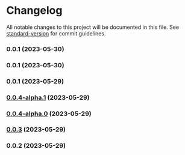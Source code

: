 # Changelog

All notable changes to this project will be documented in this file. See [standard-version](https://github.com/conventional-changelog/standard-version) for commit guidelines.

### 0.0.1 (2023-05-30)

### 0.0.1 (2023-05-30)

### 0.0.1 (2023-05-29)

### [0.0.4-alpha.1](https://github.com/wayfu-id/wayfu-dom/compare/v0.0.4-alpha.0...v0.0.4-alpha.1) (2023-05-29)

### [0.0.4-alpha.0](https://github.com/wayfu-id/wayfu-dom/compare/v0.0.3...v0.0.4-alpha.0) (2023-05-29)

### [0.0.3](https://github.com/wayfu-id/wayfu-dom/compare/v0.0.2...v0.0.3) (2023-05-29)

### 0.0.2 (2023-05-29)
